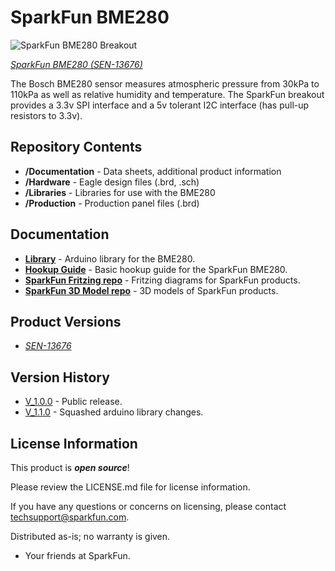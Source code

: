 SparkFun BME280
===============

![SparkFun BME280 Breakout](https://github.com/sparkfun/SparkFun_BME280_Breakout_Board/blob/master/readme_picture.jpg)

[*SparkFun BME280 (SEN-13676)*](https://www.sparkfun.com/products/13676)

The Bosch BME280 sensor measures atmospheric pressure from 30kPa to 110kPa as well as relative humidity and temperature.  The SparkFun breakout provides a 3.3v SPI interface and a 5v tolerant I2C interface (has pull-up resistors to 3.3v).

Repository Contents
-------------------

* **/Documentation** - Data sheets, additional product information
* **/Hardware** - Eagle design files (.brd, .sch)
* **/Libraries** - Libraries for use with the BME280
* **/Production** - Production panel files (.brd)

Documentation
--------------
* **[Library](https://github.com/sparkfun/SparkFun_BME280_Arduino_Library)** - Arduino library for the BME280.
* **[Hookup Guide](https://learn.sparkfun.com/tutorials/bme280-breakout-hookup-guide)** - Basic hookup guide for the SparkFun BME280.
* **[SparkFun Fritzing repo](https://github.com/sparkfun/Fritzing_Parts)** - Fritzing diagrams for SparkFun products.
* **[SparkFun 3D Model repo](https://github.com/sparkfun/3D_Models)** - 3D models of SparkFun products. 

Product Versions
----------------
* [*SEN-13676*](https://www.sparkfun.com/products/13676)

Version History
---------------

* [V_1.0.0](https://github.com/sparkfun/SparkFun_BME280_Breakout_Board/tree/V_1.0.0) - Public release.
* [V_1.1.0](https://github.com/sparkfun/SparkFun_BME280_Breakout_Board/tree/V_1.1.0) - Squashed arduino library changes.

License Information
-------------------

This product is _**open source**_! 

Please review the LICENSE.md file for license information. 

If you have any questions or concerns on licensing, please contact techsupport@sparkfun.com.

Distributed as-is; no warranty is given.

- Your friends at SparkFun.

_<COLLABORATION CREDIT>_
